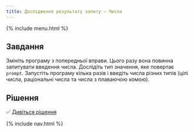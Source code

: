 ```yaml
---
title: Дослідження результату запиту — Числа
---
```


{% include menu.html %}

## Завдання

Змініть програму з попередньої вправи. Цього разу вона повинна запитувати введення числа. Дослідіть тип значення, яке повертає `prompt`. Запустіть програму кілька разів і введіть числа різних типів (цілі числа, раціональні числа та числа з плаваючою комою).

## Рішення

✅ [Дивіться рішення](solution)

{% include nav.html %}